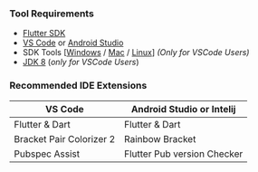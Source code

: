 ### Tool Requirements
- [Flutter SDK](https://flutter.dev/docs/get-started/install)
- [VS Code](https://code.visualstudio.com/#alt-downloads) or [Android Studio](https://developer.android.com/studio#downloads)
- SDK Tools [[Windows](https://dl.google.com/android/repository/sdk-tools-windows-4333796.zip) / [Mac](https://dl.google.com/android/repository/sdk-tools-darwin-4333796.zip) / [Linux](https://dl.google.com/android/repository/sdk-tools-linux-4333796.zip)] *(Only for VSCode Users)*
- [JDK 8](https://www.oracle.com/technetwork/java/javase/downloads/jdk8-downloads-2133151.html) (*only for VSCode Users*)

### Recommended IDE Extensions
  VS Code                  | Android Studio or Intelij   
  ------------------------ | --------------------------- 
  Flutter & Dart           | Flutter & Dart              
  Bracket Pair Colorizer 2 | Rainbow Bracket             
  Pubspec Assist           | Flutter Pub version Checker 
